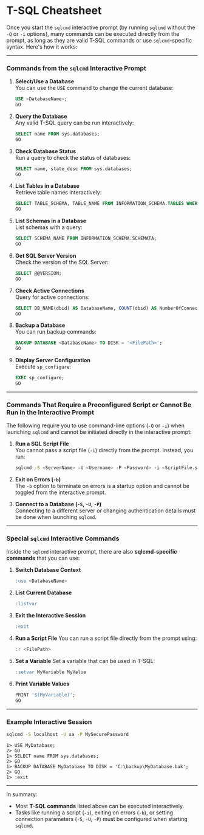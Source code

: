 # T-SQL Cheatsheet
Once you start the `sqlcmd` interactive prompt (by running `sqlcmd` without the `-Q` or `-i` options), many commands can be executed directly from the prompt, as long as they are valid T-SQL commands or use `sqlcmd`-specific syntax. Here's how it works:

---

### Commands from the `sqlcmd` Interactive Prompt

1. **Select/Use a Database**  
   You can use the `USE` command to change the current database:
   ```sql
   USE <DatabaseName>;
   GO
   ```

2. **Query the Database**  
   Any valid T-SQL query can be run interactively:
   ```sql
   SELECT name FROM sys.databases;
   GO
   ```

3. **Check Database Status**  
   Run a query to check the status of databases:
   ```sql
   SELECT name, state_desc FROM sys.databases;
   GO
   ```

4. **List Tables in a Database**  
   Retrieve table names interactively:
   ```sql
   SELECT TABLE_SCHEMA, TABLE_NAME FROM INFORMATION_SCHEMA.TABLES WHERE TABLE_TYPE = 'BASE TABLE';
   GO
   ```

5. **List Schemas in a Database**  
   List schemas with a query:
   ```sql
   SELECT SCHEMA_NAME FROM INFORMATION_SCHEMA.SCHEMATA;
   GO
   ```

6. **Get SQL Server Version**  
   Check the version of the SQL Server:
   ```sql
   SELECT @@VERSION;
   GO
   ```

7. **Check Active Connections**  
   Query for active connections:
   ```sql
   SELECT DB_NAME(dbid) AS DatabaseName, COUNT(dbid) AS NumberOfConnections FROM sys.sysprocesses GROUP BY dbid;
   GO
   ```

8. **Backup a Database**  
   You can run backup commands:
   ```sql
   BACKUP DATABASE <DatabaseName> TO DISK = '<FilePath>';
   GO
   ```

9. **Display Server Configuration**  
   Execute `sp_configure`:
   ```sql
   EXEC sp_configure;
   GO
   ```

---

### **Commands That Require a Preconfigured Script or Cannot Be Run in the Interactive Prompt**

The following require you to use command-line options (`-Q` or `-i`) when launching `sqlcmd` and cannot be initiated directly in the interactive prompt:

1. **Run a SQL Script File**  
   You cannot pass a script file (`-i`) directly from the prompt. Instead, you run:
   ```bash
   sqlcmd -S <ServerName> -U <Username> -P <Password> -i <ScriptFile.sql>
   ```

2. **Exit on Errors (`-b`)**  
   The `-b` option to terminate on errors is a startup option and cannot be toggled from the interactive prompt.

3. **Connect to a Database (`-S`, `-U`, `-P`)**  
   Connecting to a different server or changing authentication details must be done when launching `sqlcmd`.

---

### **Special `sqlcmd` Interactive Commands**

Inside the `sqlcmd` interactive prompt, there are also **sqlcmd-specific commands** that you can use:

1. **Switch Database Context**
   ```sql
   :use <DatabaseName>
   ```

2. **List Current Database**
   ```sql
   :listvar
   ```

3. **Exit the Interactive Session**
   ```sql
   :exit
   ```

4. **Run a Script File**
   You can run a script file directly from the prompt using:
   ```sql
   :r <FilePath>
   ```

5. **Set a Variable**
   Set a variable that can be used in T-SQL:
   ```sql
   :setvar MyVariable MyValue
   ```

6. **Print Variable Values**
   ```sql
   PRINT '$(MyVariable)';
   GO
   ```

---

### **Example Interactive Session**
```bash
sqlcmd -S localhost -U sa -P MySecurePassword
```

```plaintext
1> USE MyDatabase;
2> GO
1> SELECT name FROM sys.databases;
2> GO
1> BACKUP DATABASE MyDatabase TO DISK = 'C:\backup\MyDatabase.bak';
2> GO
1> :exit
```

---

In summary:

- Most **T-SQL commands** listed above can be executed interactively.
- Tasks like running a script (`-i`), exiting on errors (`-b`), or setting connection parameters (`-S`, `-U`, `-P`) must be configured when starting `sqlcmd`.